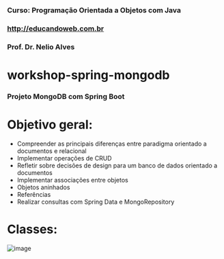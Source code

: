 ### Curso: Programação Orientada a Objetos com Java
### http://educandoweb.com.br
### Prof. Dr. Nelio Alves

# workshop-spring-mongodb
### Projeto MongoDB com Spring Boot

# Objetivo geral:

* Compreender as principais diferenças entre paradigma orientado a documentos e relacional
* Implementar operações de CRUD
* Refletir sobre decisões de design para um banco de dados orientado a documentos
* Implementar associações entre objetos
* Objetos aninhados
* Referências
* Realizar consultas com Spring Data e MongoRepository

# Classes:

![image](https://github.com/MauroJRamos/workshop-spring-mongodb/assets/82981926/11cb2ec1-d33b-419a-a861-e95e71e0bbb2)
